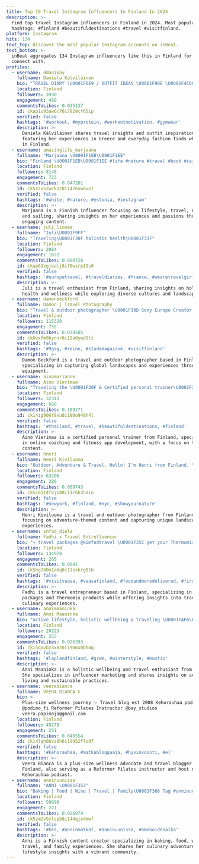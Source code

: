 ```yaml
---
title: Top 10 Travel Instagram Influencers In Finland In 2024
description: >-
  Find top travel Instagram influencers in Finland in 2024. Most popular
  hashtags: #finland #beautifuldestinations #travel #visitfinland.
platform: Instagram
hits: 134
text_top: Discover the most popular Instagram accounts on inBeat.
text_bottom: >-
  inBeat aggregates 134 Instagram influencers like this in Finland for you to
  connect with.
profiles:
  - username: ddanikay
    fullname: Daniela Kälviläinen
    bio: "TRAVEL DIARY \U0001F6E9️ / OUTFIT IDEAS \U0001F90E \U0001F4CDGreece from Finland \U0001F1EB\U0001F1EE \U0001F9F8\U0001F39E️\U0001F9FA\U0001F36A\U0001F9CB discount codes & links for my favorite every day pieces⬇️"
    location: Finland
    followers: 3930
    engagement: 489
    commentsToLikes: 0.025137
    id: ckap1u93aw6c70i7829cf65ip
    verified: false
    hashtags: '#workout, #myprotein, #workoutmotivation, #gymwear'
    description: >-
      Daniela Kälviläinen shares travel insights and outfit inspiration,
      featuring her experiences in Greece and everyday fashion finds while based
      in Finland.
  - username: amazinglife_marjaana
    fullname: "Marjaana \U0001F1EB\U0001F1EE"
    bio: "Finland \U0001F1EB\U0001F1EE #life #nature #travel #book #sailing #amazinglife #ballet #dreamer \U0001F54A\U0001F30F You Tube: https://www.youtube.com/channel/UCOrvSVEys78Vt298tl-7nzQ"
    location: Finland
    followers: 8148
    engagement: 723
    commentsToLikes: 0.047201
    id: ck5zzx5zwcknc0i1476vwevx7
    verified: false
    hashtags: '#white, #nature, #estonia, #instagram'
    description: >-
      Marjaana is a Finnish influencer focusing on lifestyle, travel, nature,
      and sailing, sharing insights on her experiences and passions through
      engaging content.
  - username: juli_linnea
    fullname: "Juli\U0001F9FF"
    bio: "Traveling\U0001F30F holistic health\U0001F33F"
    location: Finland
    followers: 2084
    engagement: 1622
    commentsToLikes: 0.080726
    id: ckap63zgjealj0i78wirp19s0
    verified: false
    hashtags: '#europetravel, #traveldiaries, #france, #wearetravelgirls'
    description: >-
      Juli is a travel enthusiast from Finland, sharing insights on holistic
      health and wellness while exploring diverse cultures and landscapes.
  - username: damonbeckford
    fullname: Damon | Travel Photography
    bio: "Travel & outdoor photographer \U0001F30D Sony Europe Creator \U0001F4F8 Helsinki, Finland \U0001F1EB\U0001F1EE I work worldwide Send mail to ⬇️ Damonbeckford@gmail.com @thecuriousfin"
    location: Finland
    followers: 115320
    engagement: 755
    commentsToLikes: 0.030505
    id: ck0vxfm0bynnr0i19a0ywd9lz
    verified: false
    hashtags: '#9gag, #reine, #stademagazine, #visitfinland'
    description: >-
      Damon Beckford is a travel and outdoor photographer based in Finland,
      specializing in capturing global landscapes and experiences through Sony
      equipment.
  - username: ainomarianne
    fullname: Aino Vierimaa
    bio: "Traveling the \U0001F30F & Certified personal trainer\U0001F3CB️‍♀️ 1:1 online coaching & my fitness app⬇️"
    location: Finland
    followers: 32343
    engagement: 680
    commentsToLikes: 0.189271
    id: ck14ig906f8xu0i190o948h4l
    verified: false
    hashtags: '#thailand, #travel, #beautifuldestinations, #finland'
    description: >-
      Aino Vierimaa is a certified personal trainer from Finland, specializing
      in online coaching and fitness app development, with a focus on travel
      content.
  - username: hneri
    fullname: Henri Kiviluoma
    bio: "Outdoor, Adventure & Travel. Hello! I'm Henri from Finland. \U0001F1EB\U0001F1EE Capturing cool things with my camera."
    location: Finland
    followers: 63206
    engagement: 286
    commentsToLikes: 0.009743
    id: ck5c61t4f4js80i11r6k2hdin
    verified: false
    hashtags: '#newyork, #finland, #nyc, #showyournature'
    description: >-
      Henri Kiviluoma is a travel and outdoor photographer from Finland,
      focusing on adventure-themed content and capturing unique landscapes and
      experiences.
  - username: snfad_diela
    fullname: Fadhi ✈️ Travel Entrefluencer
    bio: "✈️ travel packages @kimfadtravel \U0001F35C get your Thermomix from me \U0001F48CCollab: fadhi.business@gmail.com Shop from me \U0001F447\U0001F3FC"
    location: Finland
    followers: 134978
    engagement: 265
    commentsToLikes: 0.0041
    id: ck5hg780m1a6q0i11zxkrg01b
    verified: false
    hashtags: '#visitvaasa, #vaasafinland, #foodandmoredelivered, #firsteid'
    description: >-
      Fadhi is a travel entrepreneur based in Finland, specializing in travel
      packages and Thermomix products while offering insights into travel and
      culinary experiences.
  - username: annimaaninka
    fullname: Anni Maaninka
    bio: "active lifestyle, holistic wellbeing & traveling \U0001FAF6\U0001F3FD MSc in Economics - social media & influencer marketing consultant business: maaninkaanni@gmail.com"
    location: Finland
    followers: 20225
    engagement: 253
    commentsToLikes: 0.026393
    id: ck15qovbz3x8z0i190mx0bh4q
    verified: false
    hashtags: '#laplandfinland, #grwm, #winterstyle, #mustio'
    description: >-
      Anni Maaninka is a holistic wellbeing and travel enthusiast from Finland.
      She specializes in influencer marketing and shares insights on active
      living and sustainable practices.
  - username: veerabianca
    fullname: VEERA BIANCA 》
    bio: >-
      Plus-size wellness journey ✨ Travel blog est 2008 Kehorauhaa podcast
      @podimo_fi Reformer Pilates Instructor @bay_studios
      veera.papinoja@gmail.com
    location: Finland
    followers: 49275
    engagement: 251
    commentsToLikes: 0.040554
    id: ck14lqh86vz8h0i19952flo07
    verified: false
    hashtags: '#kehorauhaa, #matkabloggaaja, #hyvinvointi, #el'
    description: >-
      Veera Bianca is a plus-size wellness advocate and travel blogger based in
      Finland, also serving as a Reformer Pilates instructor and host of the
      Kehorauhaa podcast.
  - username: anninuunissa
    fullname: "ANNI \U0001F353"
    bio: "Baking | Food | Wine | Travel | Family\U0001F366 Tag #anninuunissa #rakasherkkusuu \U0001F352 \U0001F48C info@anninuunissa.fi"
    location: Finland
    followers: 58890
    engagement: 221
    commentsToLikes: 0.026979
    id: ck5zm2v9zlspb0i144qje4mwf
    verified: false
    hashtags: '#kes, #anninmatkat, #anninuunissa, #omenoidenaika'
    description: >-
      Anni is a Finnish content creator specializing in baking, food, wine,
      travel, and family experiences. She shares her culinary adventures and
      lifestyle insights with a vibrant community.
---
```


